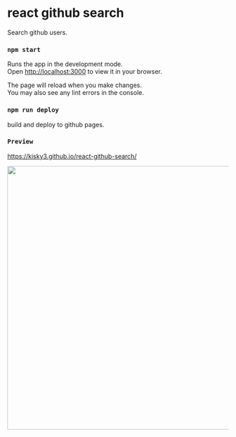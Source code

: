 # react github search
Search github users.


### `npm start`

Runs the app in the development mode.\
Open [http://localhost:3000](http://localhost:3000) to view it in your browser.

The page will reload when you make changes.\
You may also see any lint errors in the console.

### `npm run deploy`
build and deploy to github pages.

### `Preview`
https://kisky3.github.io/react-github-search/

<img style="width: 600px" src="https://user-images.githubusercontent.com/23165804/148971771-f436efa2-f403-4dc3-a272-127203e3ef76.png" />





